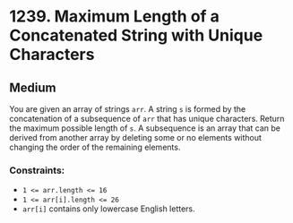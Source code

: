 # 1239. Maximum Length of a Concatenated String with Unique Characters

## Medium

You are given an array of strings `arr`. A string `s` is formed by the concatenation of a subsequence of `arr` that has
unique characters. Return the maximum possible length of `s`. A subsequence is an array that can be derived from another
array by deleting some or no elements without changing the order of the remaining elements.

### Constraints:

- `1 <= arr.length <= 16`
- `1 <= arr[i].length <= 26`
- `arr[i]` contains only lowercase English letters.
